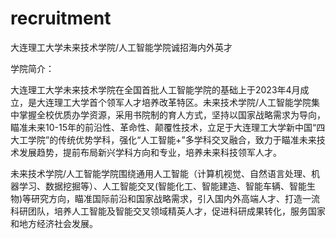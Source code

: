 # recruitment
大连理工大学未来技术学院/人工智能学院诚招海内外英才

学院简介：

大连理工大学未来技术学院在全国首批人工智能学院的基础上于2023年4月成立，是大连理工大学首个领军人才培养改革特区。未来技术学院/人工智能学院集中掌握全校优质办学资源，采用书院制的育人方式，坚持以国家战略需求为导向，瞄准未来10-15年的前沿性、革命性、颠覆性技术，立足于大连理工大学新中国“四大工学院”的传统优势学科，强化“人工智能+”多学科交叉融合，致力于瞄准未来技术发展趋势，提前布局新兴学科方向和专业，培养未来科技领军人才。

未来技术学院/人工智能学院围绕通用人工智能（计算机视觉、自然语言处理、机器学习、数据挖掘等）、人工智能交叉(智能化工、智能建造、智能车辆、智能生物)等研究方向，瞄准国际前沿和国家战略需求，引入国内外高端人才、打造一流科研团队，培养人工智能及智能交叉领域精英人才，促进科研成果转化，服务国家和地方经济社会发展。


